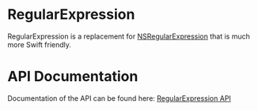 # RegularExpression

RegularExpression is a replacement for
[NSRegularExpression](https://developer.apple.com/documentation/foundation/nsregularexpression) that is much more Swift friendly.

# API Documentation
Documentation of the API can be found here: [RegularExpression API](http://galenrhodes.com/RegularExpression/)
